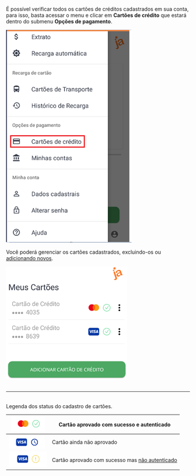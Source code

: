 É possível verificar todos os cartões de créditos cadastrados em sua conta, para isso, basta acessar o menu e clicar em **Cartões de crédito** que estará dentro do submenu **Opções de pagamento**.

![image.png](/.attachments/image-7bda573b-8493-45f2-938c-82a5cf11da55.png)

Você poderá gerenciar os cartões cadastrados, excluindo-os ou [adicionando novos](/ABT-%2D-app-para-uso-no-transporte-público/5.-Cadastrando-um-cartão-de-Crédito).

![image.png](/.attachments/image-89470e4d-a3f7-4603-aa80-c4d7e93d3d75.png)<br><br>

---
<br>Legenda dos status do cadastro de cartões.


|![image.png](/.attachments/image-131cb5b8-1259-480f-808d-d7ed2290a4a5.png) |  Cartão aprovado com sucesso e autenticado|
|--|--|
|![image.png](/.attachments/image-75918892-ac17-46b8-b48e-7b724e4962e0.png) | Cartão ainda não aprovado |
| ![image.png](/.attachments/image-74eba109-b3c3-4798-b057-dfafec0201b4.png) | Cartão aprovado com sucesso mas [não autenticado](/ABT-%2D-app-para-uso-no-transporte-público/5.-Cadastrando-um-cartão-de-Crédito/5.1.-Validando-o-cartão-de-crédito-%2D-Ping-Value) |



